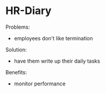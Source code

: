 # HR-Diary

Problems:

 * employees don't like termination

Solution:

 * have them write up their daily tasks

Benefits:

* monitor performance
